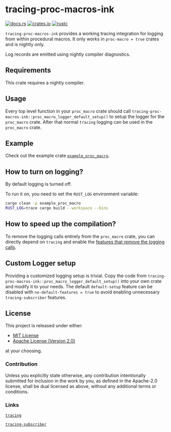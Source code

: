 # tracing-proc-macros-ink

[![docs.rs](https://docs.rs/tracing-proc-macros-ink/badge.svg)](https://docs.rs/tracing-proc-macros-ink)
[![crates.io](https://img.shields.io/crates/v/tracing-proc-macros-ink.svg)](https://crates.io/crates/tracing-proc-macros-ink)
[![rustc](https://img.shields.io/badge/rustc-nightly-lightgrey)](https://doc.rust-lang.org/nightly/std/)

`tracing-proc-macros-ink` provides a working tracing integration for logging from within procedural macros.
It only works in `proc-macro = true` crates and is nightly only.

Log records are emitted using nightly compiler diagnostics.

## Requirements

This crate requires a nightly compiler.

## Usage

Every top level function in your `proc_macro` crate should call `tracing-proc-macros-ink::proc_macro_logger_default_setup()` to setup the logger for the `proc_macro` crate.
After that normal `tracing` logging can be used in the `proc_macro` crate.

## Example

Check out the example crate [`example_proc_macro`](./examples/example_proc_macro/).

## How to turn on logging?

By default logging is turned off.

To run it on, you need to set the `RUST_LOG` environment variable:

```sh
cargo clean -p example_proc_macro
RUST_LOG=trace cargo build --workspace --bins
```

## How to speed up the compilation?

To remove the logging calls entirely from the `proc_macro` crate, you can directly depend on `tracing` and enable the [features that remove the logging calls](https://docs.rs/tracing/latest/tracing/level_filters/index.html).

## Custom Logger setup

Providing a customized logging setup is trivial.
Copy the code from `tracing-proc-macros-ink::proc_macro_logger_default_setup()` into your own crate and modify it to your needs.
The default `default-setup` feature can be disabled with `no-default-features = true` to avoid enabling unnecessary `tracing-subscriber` features.

## License

This project is released under either:

- [MIT License](https://github.com/ink-feather-org/tracing-proc-macros-ink-rs/blob/main/LICENSE-MIT)
- [Apache License (Version 2.0)](https://github.com/ink-feather-org/tracing-proc-macros-ink-rs/blob/main/LICENSE-APACHE)

at your choosing.

### Contribution

Unless you explicitly state otherwise, any contribution intentionally
submitted for inclusion in the work by you, as defined in the Apache-2.0
license, shall be dual licensed as above, without any additional terms or
conditions.

### Links

[`tracing`](https://crates.io/crates/tracing)

[`tracing-subscriber`](https://crates.io/crates/tracing-subscriber)
